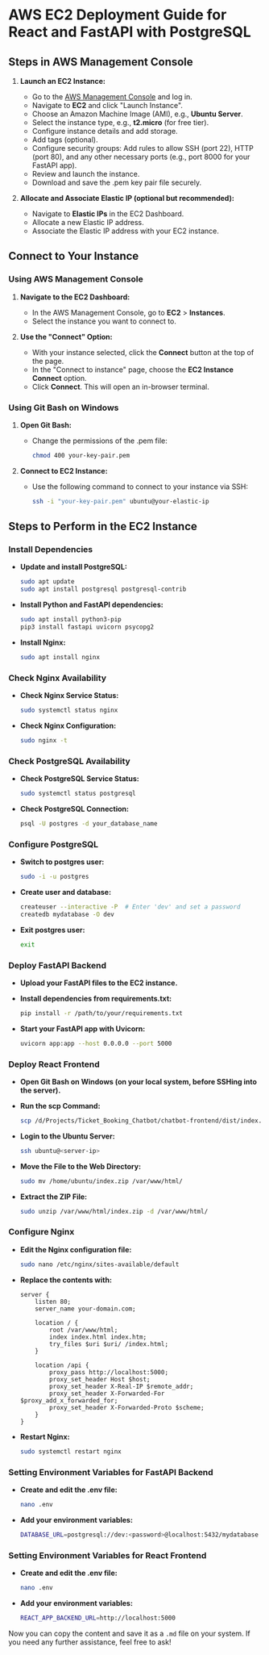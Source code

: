 # AWS EC2 Deployment Guide for React and FastAPI with PostgreSQL

## Steps in AWS Management Console

1. **Launch an EC2 Instance:**
   - Go to the [AWS Management Console](https://aws.amazon.com/console/) and log in.
   - Navigate to **EC2** and click "Launch Instance".
   - Choose an Amazon Machine Image (AMI), e.g., **Ubuntu Server**.
   - Select the instance type, e.g., **t2.micro** (for free tier).
   - Configure instance details and add storage.
   - Add tags (optional).
   - Configure security groups: Add rules to allow SSH (port 22), HTTP (port 80), and any other necessary ports (e.g., port 8000 for your FastAPI app).
   - Review and launch the instance.
   - Download and save the .pem key pair file securely.

2. **Allocate and Associate Elastic IP (optional but recommended):**
   - Navigate to **Elastic IPs** in the EC2 Dashboard.
   - Allocate a new Elastic IP address.
   - Associate the Elastic IP address with your EC2 instance.

## Connect to Your Instance

### Using AWS Management Console

1. **Navigate to the EC2 Dashboard:**
   - In the AWS Management Console, go to **EC2** > **Instances**.
   - Select the instance you want to connect to.

2. **Use the "Connect" Option:**
   - With your instance selected, click the **Connect** button at the top of the page.
   - In the "Connect to instance" page, choose the **EC2 Instance Connect** option.
   - Click **Connect**. This will open an in-browser terminal.

### Using Git Bash on Windows

1. **Open Git Bash:**
   - Change the permissions of the .pem file:
     ```sh
     chmod 400 your-key-pair.pem
     ```

2. **Connect to EC2 Instance:**
   - Use the following command to connect to your instance via SSH:
     ```sh
     ssh -i "your-key-pair.pem" ubuntu@your-elastic-ip
     ```

## Steps to Perform in the EC2 Instance

### Install Dependencies

- **Update and install PostgreSQL:**
  ```sh
  sudo apt update
  sudo apt install postgresql postgresql-contrib
  ```

- **Install Python and FastAPI dependencies:**
  ```sh
  sudo apt install python3-pip
  pip3 install fastapi uvicorn psycopg2
  ```

- **Install Nginx:**
  ```sh
  sudo apt install nginx
  ```

### Check Nginx Availability

- **Check Nginx Service Status:**
  ```sh
  sudo systemctl status nginx
  ```

- **Check Nginx Configuration:**
  ```sh
  sudo nginx -t
  ```

### Check PostgreSQL Availability

- **Check PostgreSQL Service Status:**
  ```sh
  sudo systemctl status postgresql
  ```

- **Check PostgreSQL Connection:**
  ```sh
  psql -U postgres -d your_database_name
  ```

### Configure PostgreSQL

- **Switch to postgres user:**
  ```sh
  sudo -i -u postgres
  ```

- **Create user and database:**
  ```sh
  createuser --interactive -P  # Enter 'dev' and set a password
  createdb mydatabase -O dev
  ```

- **Exit postgres user:**
  ```sh
  exit
  ```

### Deploy FastAPI Backend

- **Upload your FastAPI files to the EC2 instance.**

- **Install dependencies from requirements.txt:**
  ```sh
  pip install -r /path/to/your/requirements.txt
  ```

- **Start your FastAPI app with Uvicorn:**
  ```sh
  uvicorn app:app --host 0.0.0.0 --port 5000
  ```

### Deploy React Frontend

- **Open Git Bash on Windows (on your local system, before SSHing into the server).**

- **Run the scp Command:**
  ```bash
  scp /d/Projects/Ticket_Booking_Chatbot/chatbot-frontend/dist/index.zip ubuntu@<server-ip>:/home/ubuntu/
  ```

- **Login to the Ubuntu Server:**
  ```bash
  ssh ubuntu@<server-ip>
  ```

- **Move the File to the Web Directory:**
  ```bash
  sudo mv /home/ubuntu/index.zip /var/www/html/
  ```

- **Extract the ZIP File:**
  ```bash
  sudo unzip /var/www/html/index.zip -d /var/www/html/
  ```

### Configure Nginx

- **Edit the Nginx configuration file:**
  ```sh
  sudo nano /etc/nginx/sites-available/default
  ```

- **Replace the contents with:**
  ```nginx
  server {
      listen 80;
      server_name your-domain.com;

      location / {
          root /var/www/html;
          index index.html index.htm;
          try_files $uri $uri/ /index.html;
      }

      location /api {
          proxy_pass http://localhost:5000;
          proxy_set_header Host $host;
          proxy_set_header X-Real-IP $remote_addr;
          proxy_set_header X-Forwarded-For $proxy_add_x_forwarded_for;
          proxy_set_header X-Forwarded-Proto $scheme;
      }
  }
  ```

- **Restart Nginx:**
  ```sh
  sudo systemctl restart nginx
  ```

### Setting Environment Variables for FastAPI Backend

- **Create and edit the .env file:**
  ```sh
  nano .env
  ```

- **Add your environment variables:**
  ```sh
  DATABASE_URL=postgresql://dev:<password>@localhost:5432/mydatabase
  ```

### Setting Environment Variables for React Frontend

- **Create and edit the .env file:**
  ```sh
  nano .env
  ```

- **Add your environment variables:**
  ```sh
  REACT_APP_BACKEND_URL=http://localhost:5000
  ```

Now you can copy the content and save it as a `.md` file on your system. If you need any further assistance, feel free to ask!
